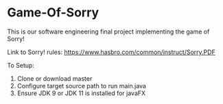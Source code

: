# Game-Of-Sorry
This is our software engineering final project implementing the game of Sorry!

Link to Sorry! rules: https://www.hasbro.com/common/instruct/Sorry.PDF 

To Setup:

1. Clone or download master 
2. Configure target source path to run main.java
3. Ensure JDK 9 or JDK 11 is installed for javaFX


